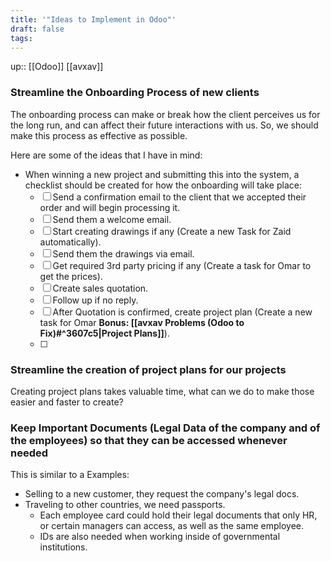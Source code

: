 ```yaml
---
title: '"Ideas to Implement in Odoo"'
draft: false
tags:
---
```

up:: [[Odoo]] [[avxav]]


### Streamline the Onboarding Process of new clients

The onboarding process can make or break how the client perceives us for the long run, and can affect their future interactions with us. So, we should make this process as effective as possible.

Here are some of the ideas that I have in mind:
- When winning a new project and submitting this into the system, a checklist should be created for how the onboarding will take place:
	- [ ] Send a confirmation email to the client that we accepted their order and will begin processing it.
	- [ ] Send them a welcome email.
	- [ ] Start creating drawings if any (Create a new Task for Zaid automatically).
	- [ ] Send them the drawings via email.
	- [ ] Get required 3rd party pricing if any (Create a task for Omar to get the prices).
	- [ ] Create sales quotation.
	- [ ] Follow up if no reply.
	- [ ] After Quotation is confirmed, create project plan (Create a new task for Omar **Bonus: [[avxav Problems (Odoo to Fix)#^3607c5|Project Plans]]**).
	- [ ] 



### Streamline the creation of project plans for our projects

Creating project plans takes valuable time, what can we do to make those easier and faster to create?



### Keep Important Documents (Legal Data of the company and of the employees) so that they can be accessed whenever needed

This is similar to a 
Examples:
- Selling to a new customer, they request the company's legal docs.
- Traveling to other countries, we need passports.
	- Each employee card could hold their legal documents that only HR, or certain managers can access, as well as the same employee.
	- IDs are also needed when working inside of governmental institutions.